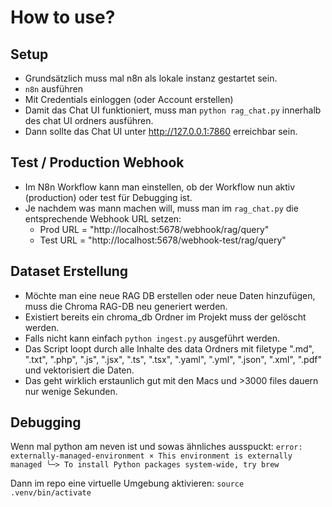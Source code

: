# How to use?

## Setup

- Grundsätzlich muss mal n8n als lokale instanz gestartet sein.
- `n8n` ausführen
- Mit Credentials einloggen (oder Account erstellen)
- Damit das Chat UI funktioniert, muss man  `python rag_chat.py` innerhalb des chat UI ordners ausführen.
- Dann sollte das Chat UI unter http://127.0.0.1:7860 erreichbar sein.

## Test / Production Webhook
- Im N8n Workflow kann man einstellen, ob der Workflow nun aktiv (production) oder test für Debugging ist.
- Je nachdem was mann machen will, muss man im `rag_chat.py` die entsprechende Webhook URL setzen:
  - Prod URL = "http://localhost:5678/webhook/rag/query"
  - Test URL = "http://localhost:5678/webhook-test/rag/query"

## Dataset Erstellung
- Möchte man eine neue RAG DB erstellen oder neue Daten hinzufügen, muss die Chroma RAG-DB neu generiert werden.
- Existiert bereits ein chroma_db Ordner im Projekt muss der gelöscht werden.
- Falls nicht kann einfach `python ingest.py` ausgeführt werden.
- Das Script loopt durch alle Inhalte des data Ordners mit filetype ".md", ".txt", ".php", ".js", ".jsx", ".ts", ".tsx", ".yaml", ".yml", ".json", ".xml", ".pdf" und vektorisiert die Daten.
- Das geht wirklich erstaunlich gut mit den Macs und >3000 files dauern nur wenige Sekunden.

## Debugging
Wenn mal python am neven ist und sowas ähnliches ausspuckt: 
`error: externally-managed-environment
× This environment is externally managed
╰─> To install Python packages system-wide, try brew`

Dann im repo eine virtuelle Umgebung aktivieren: `source .venv/bin/activate`
